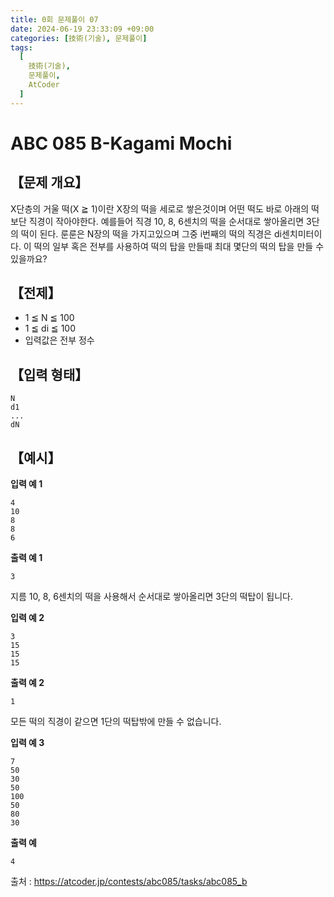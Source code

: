 ```yaml
---
title: 0회 문제풀이 07
date: 2024-06-19 23:33:09 +09:00
categories: [技術(기술), 문제풀이]
tags:
  [
    技術(기술),
    문제풀이,
    AtCoder
  ]
---
```

# ABC 085 B-Kagami Mochi
## 【문제 개요】
X단층의 거울 떡(X ≧ 1)이란 X장의 떡을 세로로 쌓은것이며 어떤 떡도 바로 아래의 떡보단 직경이 작아야한다.
예를들어 직경 10, 8, 6센치의 떡을 순서대로 쌓아올리면 3단의 떡이 된다.
룬룬은 N장의 떡을 가지고있으며 그중 i번째의 떡의 직경은 di센치미터이다. 이 떡의 일부 혹은 전부를 사용하여 떡의 탑을 만들때 최대 몇단의 떡의 탑을 만들 수 있을까요?

## 【전제】
- 1 ≦ N ≦ 100
- 1 ≦ di ≦ 100
- 입력값은 전부 정수

## 【입력 형태】
```
N
d1
...
dN
```

## 【예시】

**입력 예 1**

```
4
10
8
8
6
```

**출력 예 1**

```3```

지름 10, 8, 6센치의 떡을 사용해서 순서대로 쌓아올리면 3단의 떡탑이 됩니다.

**입력 예 2**

```
3
15
15
15
```

**출력 예 2**

```1```

모든 떡의 직경이 같으면 1단의 떡탑밖에 만들 수 없습니다.

**입력 예 3**

```
7
50
30
50
100
50
80
30
```

**출력 예**

```4```

출처 : <a href="https://atcoder.jp/contests/abc085/tasks/abc085_b">https://atcoder.jp/contests/abc085/tasks/abc085_b</a> 
